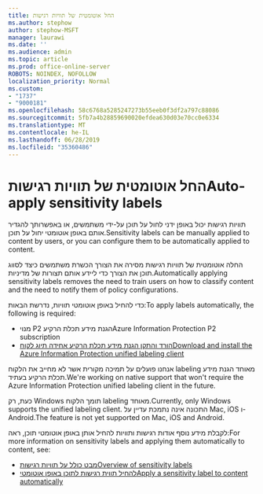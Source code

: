 ```yaml
---
title: החל אוטומטית של תוויות רגישות
ms.author: stephow
author: stephow-MSFT
manager: laurawi
ms.date: ''
ms.audience: admin
ms.topic: article
ms.prod: office-online-server
ROBOTS: NOINDEX, NOFOLLOW
localization_priority: Normal
ms.custom:
- "1737"
- "9000181"
ms.openlocfilehash: 58c6768a5285247273b55eeb0f3df2a797c88086
ms.sourcegitcommit: 5fb7a4b28859690020efdea630d03e70cc0e6334
ms.translationtype: MT
ms.contentlocale: he-IL
ms.lasthandoff: 06/28/2019
ms.locfileid: "35360486"
---
```

# <a name="auto-apply-sensitivity-labels"></a><span data-ttu-id="df67a-102">החל אוטומטית של תוויות רגישות</span><span class="sxs-lookup"><span data-stu-id="df67a-102">Auto-apply sensitivity labels</span></span>

<span data-ttu-id="df67a-103">תוויות רגישות יכול באופן ידני לחול על תוכן על-ידי משתמשים, או באפשרותך להגדיר אותם באופן אוטומטי יחול על תוכן.</span><span class="sxs-lookup"><span data-stu-id="df67a-103">Sensitivity labels can be manually applied to content by users, or you can configure them to be automatically applied to content.</span></span>

<span data-ttu-id="df67a-104">החלה אוטומטית של תוויות רגישות מסירה את הצורך הכשרת משתמשים כיצד לסווג תוכן את הצורך כדי ליידע אותם תצורות של מדיניות.</span><span class="sxs-lookup"><span data-stu-id="df67a-104">Automatically applying sensitivity labels removes the need to train users on how to classify content and the need to notify them of policy configurations.</span></span>

<span data-ttu-id="df67a-105">כדי להחיל באופן אוטומטי תוויות, נדרשת הבאות:</span><span class="sxs-lookup"><span data-stu-id="df67a-105">To apply labels automatically, the following is required:</span></span>

- <span data-ttu-id="df67a-106">מנוי P2 הגנת מידע תכלת הרקיע</span><span class="sxs-lookup"><span data-stu-id="df67a-106">Azure Information Protection P2 subscription</span></span>
- [<span data-ttu-id="df67a-107">הורד והתקן הגנת מידע תכלת הרקיע אחידה תיוג לקוח</span><span class="sxs-lookup"><span data-stu-id="df67a-107">Download and install the Azure Information Protection unified labeling client</span></span>](https://docs.microsoft.com/azure/information-protection/rms-client/install-unifiedlabelingclient-app)

<span data-ttu-id="df67a-108">אנחנו פועלים על תמיכה מקורית אשר לא מחייב את הלקוח labeling מאוחד הגנת מידע תכלת הרקיע בעתיד.</span><span class="sxs-lookup"><span data-stu-id="df67a-108">We're working on native support that won't require the Azure Information Protection unified labeling client in the future.</span></span>

<span data-ttu-id="df67a-109">כעת, רק Windows תומך הלקוח labeling מאוחד.</span><span class="sxs-lookup"><span data-stu-id="df67a-109">Currently, only Windows supports the unified labeling client.</span></span>  <span data-ttu-id="df67a-110">התכונה אינה נתמכת עדיין על Mac, iOS ו- Android.</span><span class="sxs-lookup"><span data-stu-id="df67a-110">The feature is not yet supported on Mac, iOS and Android.</span></span>

<span data-ttu-id="df67a-111">לקבלת מידע נוסף אודות רגישות ותוויות להחיל אותן באופן אוטומטי תוכן, ראה:</span><span class="sxs-lookup"><span data-stu-id="df67a-111">For more information on sensitivity labels and applying them automatically to content,  see:</span></span>

- [<span data-ttu-id="df67a-112">מבט כולל על תוויות רגישות</span><span class="sxs-lookup"><span data-stu-id="df67a-112">Overview of sensitivity labels</span></span>](https://docs.microsoft.com/office365/securitycompliance/sensitivity-labels)
- [<span data-ttu-id="df67a-113">להחיל תווית רגישות לתוכן באופן אוטומטי</span><span class="sxs-lookup"><span data-stu-id="df67a-113">Apply a sensitivity label to content automatically</span></span>](https://docs.microsoft.com/office365/securitycompliance/apply_sensitivity_label_automatically)